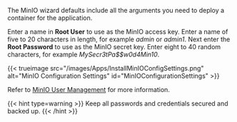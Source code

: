 &NewLine;

The MinIO wizard defaults include all the arguments you need to deploy a container for the application.

Enter a name in **Root User** to use as the MinIO access key.
Enter a name of five to 20 characters in length, for example *admin* or *admin1*.
Next enter the **Root Password** to use as the MinIO secret key. Enter eight to 40 random characters, for example *MySecr3tPa$$w0d4Min10*.

{{< trueimage src="/images/Apps/InstallMinIOConfigSettings.png" alt="MinIO Configuration Settings" id="MinIOConfigurationSettings" >}}

Refer to [MinIO User Management](https://docs.min.io/minio/baremetal/security/minio-identity-management/user-management.html) for more information.

{{< hint type=warning >}}
Keep all passwords and credentials secured and backed up.
{{< /hint >}}
